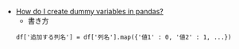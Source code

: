 * [How do I create dummy variables in pandas?](https://youtu.be/0s_1IsROgDc)
   * 書き方
   ```
   df['追加する列名'] = df['列名'].map({'値1' : 0, '値2' : 1, ...})
   ```
